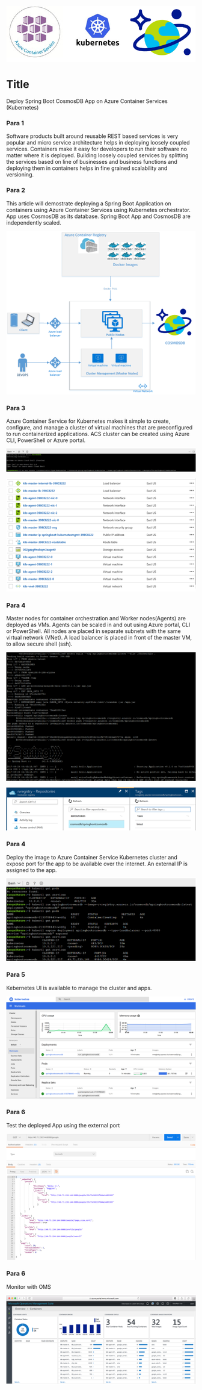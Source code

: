 ![Imported Script](https://github.com/rangv/SpringBootCosmosDBKubernetes/blob/master/images/acskubernetescosmosdb.png "Header Image")
# Title
Deploy Spring Boot CosmosDB App on Azure Container Services (Kubernetes)

### Para 1
Software products built around reusable REST based services is very popular and micro service architecture helps in deploying loosely coupled services. Containers make it easy for developers to run their software no matter where it is deployed. Building loosely coupled services by splitting the services based on line of businesses and business functions and deploying them in containers helps in fine grained scalability and versioning. 

### Para 2
This article will demostrate deploying a Spring Boot Application on containers using Azure Container Services using Kubernetes orchestrator. App uses CosmosDB as its database. Spring Boot App and CosmosDB are independently scaled. 

![Imported Script](https://github.com/rangv/SpringBootCosmosDBKubernetes/blob/master/images/SpringBootKubernetes.png "Architecture")

### Para 3
Azure Container Service for Kubernetes makes it simple to create, configure, and manage a cluster of virtual machines that are preconfigured to run containerized applications. ACS cluster can be created using Azure CLI, PowerShell or Azure portal.

![Imported Script](https://github.com/rangv/SpringBootCosmosDBKubernetes/blob/master/images/SpringbootKubernetescluster.png "Cluster")

![Imported Script](https://github.com/rangv/SpringBootCosmosDBKubernetes/blob/master/images/SpringbootKubernetescluster2.png "Cluster")

### Para 4
Master nodes for container orchestration and Worker nodes(Agents) are deployed as VMs. Agents can be scaled in and out using Azure portal, CLI or PowerShell. All nodes are placed in separate subnets with the same virtual network (VNet). A load balancer is placed in front of the master VM, to allow secure shell (ssh). 

![Imported Script](https://github.com/rangv/SpringBootCosmosDBKubernetes/blob/master/images/springbootdocker.png "Docker")

![Imported Script](https://github.com/rangv/SpringBootCosmosDBKubernetes/blob/master/images/springbootdocker2.png "Docker2")

### Para 4
Deploy the image to Azure Container Service Kubernetes cluster and expose port for the app to be available over the internet. An external IP is assigned to the app.


![Imported Script](https://github.com/rangv/SpringBootCosmosDBKubernetes/blob/master/images/springbootkubernetesdeploy.png "Deploy")

### Para 5
Kebernetes UI is available to manage the cluster and apps. 

![Imported Script](https://github.com/rangv/SpringBootCosmosDBKubernetes/blob/master/images/springbootkuberneteUI.png "UI")

### Para 6
Test the deployed App using the external port

![Imported Script](https://github.com/rangv/SpringBootCosmosDBKubernetes/blob/master/images/springbootkubernetetest.png "Test")


### Para 6
Monitor with OMS

![Imported Script](https://github.com/rangv/SpringBootCosmosDBKubernetes/blob/master/images/oms-containers-dashboard.png "OMS")


